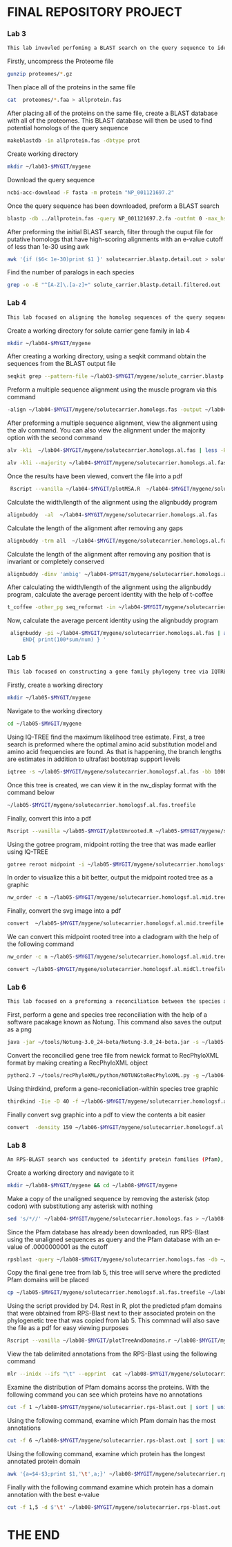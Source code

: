 # FINAL REPOSITORY PROJECT 
### Lab 3 ###
```bash
This lab invovled perfoming a BLAST search on the query sequence to identify homologs across different species. The resulting homolog sequences will be aligned in subsequent labs.  
```
Firstly, uncompress the Proteome file 
``` bash
gunzip proteomes/*.gz
```
Then place all of the proteins in the same file 
``` bash
cat  proteomes/*.faa > allprotein.fas
```
After placing all of the proteins on the same file, create a BLAST database with all of the proteomes. This BLAST database will then be used to find potential homologs of the query sequence 
``` bash
makeblastdb -in allprotein.fas -dbtype prot
```
Create working directory
```bash
mkdir ~/lab03-$MYGIT/mygene
```
Download the query sequence 
```bash
ncbi-acc-download -F fasta -m protein "NP_001121697.2"
```
Once the query sequence has been downloaded, preform a BLAST search 
```bash
blastp -db ../allprotein.fas -query NP_001121697.2.fa -outfmt 0 -max_hsps 1 -out solutecarrier.blastp.typical.out
```
After preforming the initial BLAST search, filter through the ouput file for putative homologs that have high-scoring alignments with an e-value cutoff of less than 1e-30 using awk 
```bash
awk '{if ($6< 1e-30)print $1 }' solutecarrier.blastp.detail.out > solute_carrier.blastp.detail.filtered.out
```
Find the number of paralogs in each species
```bash
grep -o -E "^[A-Z]\.[a-z]+" solute_carrier.blastp.detail.filtered.out  | sort | uniq -c
```
### Lab 4 ###
```bash
This lab focused on aligning the homolog sequences of the query sequence from lab 3 via programs such as MUSCLE and alignbuddy. 
```
Create a working directory for solute carrier gene family in lab 4 
```bash
mkdir ~/lab04-$MYGIT/mygene
```
After creating a working directory, using a seqkit command obtain the sequences from the BLAST output file 
```bash
seqkit grep --pattern-file ~/lab03-$MYGIT/mygene/solute_carrier.blastp.detail.filtered.out ~/lab03-$MYGIT/allprotein.fas | seqkit grep -v -p "carpio" > ~/lab04-$MYGIT/mygene/solutecarrier.homologs.fas
```
Preform a multiple sequence alignment using the muscle program via this command 
```bash
-align ~/lab04-$MYGIT/mygene/solutecarrier.homologs.fas -output ~/lab04-$MYGIT/mygene/solutecarrier.homologs.al.fas
```
After preforming a multiple sequence alignment, view the alignment using the alv command. You can also view the alignment under the majority option with the second command 
```bash
alv -kli  ~/lab04-$MYGIT/mygene/solutecarrier.homologs.al.fas | less -RS
```
```bash
alv -kli --majority ~/lab04-$MYGIT/mygene/solutecarrier.homologs.al.fas | less -RS
```
Once the results have been viewed, convert the file into a pdf
```bash
 Rscript --vanilla ~/lab04-$MYGIT/plotMSA.R  ~/lab04-$MYGIT/mygene/solutecarrier.homologs.al.fas
```
Calculate the width/length of the alignment using the alignbuddy program 
```bash
alignbuddy  -al  ~/lab04-$MYGIT/mygene/solutecarrier.homologs.al.fas
```
Calculate the length of the alignment after removing any gaps
```bash
alignbuddy -trm all  ~/lab04-$MYGIT/mygene/solutecarrier.homologs.al.fas | alignbuddy  -al
```
Calculate the length of the alignment after removing any position that is invariant or completely conserved 
```bash 
alignbuddy -dinv 'ambig' ~/lab04-$MYGIT/mygene/solutecarrier.homologs.al.fas | alignbuddy  -al
```
After calculating the width/length of the alignment using the alignbuddy program, calculate the average percent identity with the help of t-coffee 
```bash
t_coffee -other_pg seq_reformat -in ~/lab04-$MYGIT/mygene/solutecarrier.homologs.al.fas -output sim
```
Now, calculate the average percent identity using the alignbuddy program 
```bash
 alignbuddy -pi ~/lab04-$MYGIT/mygene/solutecarrier.homologs.al.fas | awk ' (NR>2)  { for (i=2;i<=NF  ;i++){ sum+=$i;num++} }
     END{ print(100*sum/num) } '
```
### Lab 5 ###
```bash
This lab focused on constructing a gene family phylogeny tree via IQTREE. The program first calculates the optimal model for amino acid substitution and frequency. Following that, it conducts tree search simultaneously estimating branch lengths. It is important to note that the output is an unrooted tree; however, to understand the phylogenetic relationship, the tree was rooted at the midpoint.  
```
Firstly, create a working directory
```bash 
mkdir ~/lab05-$MYGIT/mygene
```
Navigate to the working directory
```bash
cd ~/lab05-$MYGIT/mygene
```
Using IQ-TREE find the maximum likelihood tree estimate. First, a tree search is preformed where the optimal amino acid substitution model and amino acid frequencies are found. As that is happening, the branch lengths are estimates in addition to ultrafast bootstrap support levels
```bash
iqtree -s ~/lab05-$MYGIT/mygene/solutecarrier.homologsf.al.fas -bb 1000 -nt 2
```
Once this tree is created, we can view it in the nw_display format with the command below 
```bash
~/lab05-$MYGIT/mygene/solutecarrier.homologsf.al.fas.treefile
```
Finally, convert this into a pdf 
```bash
Rscript --vanilla ~/lab05-$MYGIT/plotUnrooted.R ~/lab05-$MYGIT/mygene/solutecarrier.homologsf.al.fas.treefile ~/lab05-$MYGIT/mygene/solutecarrier.homologsf.al.fas.treefile.pdf 0.4 15
```
Using the gotree program, midpoint rotting the tree that was made earlier using IQ-TREE 
```bash
gotree reroot midpoint -i ~/lab05-$MYGIT/mygene/solutecarrier.homologsf.al.fas.treefile -o ~/lab05-$MYGIT/mygene/solutecarrier.homologsf.al.mid.treefile
```
In order to visualize this a bit better, output the midpoint rooted tree as a graphic 
```bash
nw_order -c n ~/lab05-$MYGIT/mygene/solutecarrier.homologsf.al.mid.treefile | nw_display -w 1000 -b 'opacity:0' -s  >  ~/lab05-$MYGIT/mygene/solutecarrier.homologsf.al.mid.treefile.svg -
```
Finally, convert the svg image into a pdf
```bash
convert  ~/lab05-$MYGIT/mygene/solutecarrier.homologsf.al.mid.treefile.svg  ~/lab05-$MYGIT/mygene/solutecarrier.homologsf.al.mid.treefile.pdf
```
We can convert this midpoint rooted tree into a cladogram with the help of the following command
```bash
nw_order -c n ~/lab05-$MYGIT/mygene/solutecarrier.homologsf.al.mid.treefile | nw_topology - | nw_display -s  -w 1000 > ~/lab05-$MYGIT/mygene/solutecarrier.homologsf.al.midCl.treefile.svg -

convert ~/lab05-$MYGIT/mygene/solutecarrier.homologsf.al.midCl.treefile.svg ~/lab05-$MYGIT/mygene/solutecarrier.homologsf.al.midCl.treefile.pdf
```
### Lab 6 ###
```bash
This lab focused on a preforming a reconciliation between the species and gene tree. Once the reconciliation was preformed, the resulting tree was saved as a pdf. This tree represented one of the evolutionary hypotheses regarding the makeup of the solute carrier gene. 
```
First, perform a gene and species tree reconciliation with the help of a software pacakage known as Notung. This command also saves the output as a png 
```bash
java -jar ~/tools/Notung-3.0_24-beta/Notung-3.0_24-beta.jar -s ~/lab05-$MYGIT/species.tre -g ~/lab06-$MYGIT/mygene/solutecarrier.homologsf.al.mid.treefile --reconcile --speciestag prefix --savepng --events --outputdir ~/lab06-$MYGIT/globins/
```
Convert the reconcilied gene tree file from newick format to RecPhyloXML format by making creating a RecPhyloXML object 
```bash
python2.7 ~/tools/recPhyloXML/python/NOTUNGtoRecPhyloXML.py -g ~/lab06-$MYGIT/mygene/solutecarrier.homologsf.al.mid.treefile.rec.ntg --include.species
```
Using thirdkind, preform a gene-reconicliation-within species tree graphic 
```bash
thirdkind -Iie -D 40 -f ~/lab06-$MYGIT/mygene/solutecarrier.homologsf.al.mid.treefile.rec.ntg.xml -o  ~/lab06-$MYGIT/mygene/solutecarrier.homologsf.al.mid.treefile.rec.svg
```
Finally convert svg graphic into a pdf to view the contents a bit easier
```bash
convert  -density 150 ~/lab06-$MYGIT/mygene/solutecarrier.homologsf.al.mid.treefile.rec.svg ~/lab06-$MYGIT/mygene/solutecarrier.homologsf.al.mid.treefile.rec.pdf
```
### Lab 8 ###
```bash
An RPS-BLAST search was conducted to identify protein families (Pfam), which are conserved protein domains across various species. After the identification of the protein domains, they were plotted next to a phylogenetic tree to provide a more comprehensive evolutionary perspective.
```
Create a working directory and navigate to it 
```bash
mkdir ~/lab08-$MYGIT/mygene && cd ~/lab08-$MYGIT/mygene
```
Make a copy of the unaligned sequence by removing the asterisk (stop codon) with substitutiong any asterisk with nothing 
```bash
sed 's/*//' ~/lab04-$MYGIT/mygene/solutecarrier.homologs.fas > ~/lab08-$MYGIT/mygene/solutecarrier.homologs.fas
```
Since the Pfam database has already been downloaded, run RPS-Blast using the unaligned sequences as query and the Pfam database with an e-value of .0000000001 as the cutoff 
```bash
rpsblast -query ~/lab08-$MYGIT/mygene/solutecarrier.homologs.fas -db ~/data/Pfam/Pfam -out ~/lab08-$MYGIT/mygene/solutecarrier.rps-blast.out -outfmt "6 qseqid qlen qstart qend evalue stitle" -evalue .0000000001
```
Copy the final gene tree from lab 5, this tree will serve where the predicted Pfam domains will be placed 
```bash
cp ~/lab05-$MYGIT/mygene/solutecarrier.homologsf.al.fas.treefile ~/lab08-$MYGIT/mygene
```
Using the script provided by D4. Rest in R, plot the predicted pfam domains that were obtained from RPS-Blast next to their associated protein on the phylogenetic tree that was copied from lab 5. This commnad will also save the file as a pdf for easy viewing purposes 
```bash
Rscript --vanilla ~/lab08-$MYGIT/plotTreeAndDomains.r ~/lab08-$MYGIT/mygene/solutecarrier.homologsf.al.fas.treefile ~/lab08-$MYGIT/mygene/solutecarrier.rps-blast.out ~/lab08-$MYGIT/mygene/solutecarrier.tree.rps.pdf
```
View the tab delimited annotations from the RPS-Blast using the following command
```bash
mlr --inidx --ifs "\t" --opprint  cat ~/lab08-$MYGIT/mygene/solutecarrier.rps-blast.out | tail -n +2 | less -S
```
Examine the distribution of Pfam domains acorss the proteins. With the following command you can see which proteins have no annotations 
```bash
cut -f 1 ~/lab08-$MYGIT/mygene/solutecarrier.rps-blast.out | sort | uniq -c
```
Using the following command, examine which Pfam domain has the most annotations 
```bash
cut -f 6 ~/lab08-$MYGIT/mygene/solutecarrier.rps-blast.out | sort | uniq -c
```
Using the following command, examine which protein has the longest annotated protein domain 
```bash
awk '{a=$4-$3;print $1,'\t',a;}' ~/lab08-$MYGIT/mygene/solutecarrier.rps-blast.out |  sort  -k2nr
```
Finally with the following command examine which protein has a domain annotation with the best e-value
```bash
cut -f 1,5 -d $'\t' ~/lab08-$MYGIT/mygene/solutecarrier.rps-blast.out
```
# THE END 
